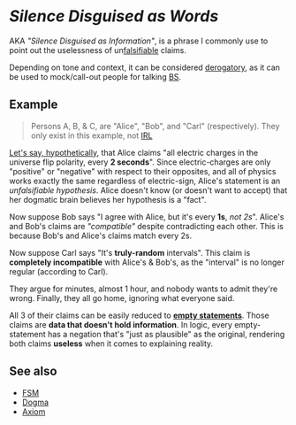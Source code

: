 # _Silence Disguised as Words_
AKA *"Silence Disguised as Information"*, is a phrase I commonly use to point out the uselessness of un[falsifiable](https://en.wikipedia.org/wiki/Falsifiability) claims.

Depending on tone and context, it can be considered [derogatory](https://en.wikipedia.org/wiki/Pejorative), as it can be used to mock/call-out people for talking [BS](https://en.wikipedia.org/wiki/Bullshit).

## Example
> Persons A, B, & C, are "Alice", "Bob", and "Carl" (respectively). They only exist in this example, not [IRL](https://en.wikipedia.org/wiki/Real_life#As_distinct_from_fiction)

[Let's say, hypothetically](https://knowyourmeme.com/memes/lets-say-hypothetically), that Alice claims "all electric charges in the universe flip polarity, every **2 seconds**". Since electric-charges are only "positive" or "negative" with respect to their opposites, and all of physics works exactly the same regardless of electric-sign, Alice's statement is an *unfalsifiable hypothesis*. Alice doesn't know (or doesn't want to accept) that her dogmatic brain believes her hypothesis is a "fact".

Now suppose Bob says "I agree with Alice, but it's every **1s**, *not 2s*". Alice's and Bob's claims are _"compatible"_ despite contradicting each other. This is because Bob's and Alice's claims match every 2s.

Now suppose Carl says "It's **truly-random** intervals". This claim is **completely incompatible** with Alice's & Bob's, as the "interval" is no longer regular (according to Carl).

They argue for minutes, almost 1 hour, and nobody wants to admit they're wrong. Finally, they all go home, ignoring what everyone said.

All 3 of their claims can be easily reduced to [**empty statements**](https://en.wikipedia.org/wiki/Vacuous_truth). Those claims are **data that doesn't hold information**. In logic, every empty-statement has a negation that's "just as plausible" as the original, rendering both claims **useless** when it comes to explaining reality.

## See also
- [FSM](https://en.wikipedia.org/wiki/Flying_Spaghetti_Monster)
- [Dogma](https://en.wikipedia.org/wiki/Dogma)
- [Axiom](https://en.wikipedia.org/wiki/Axiom)

